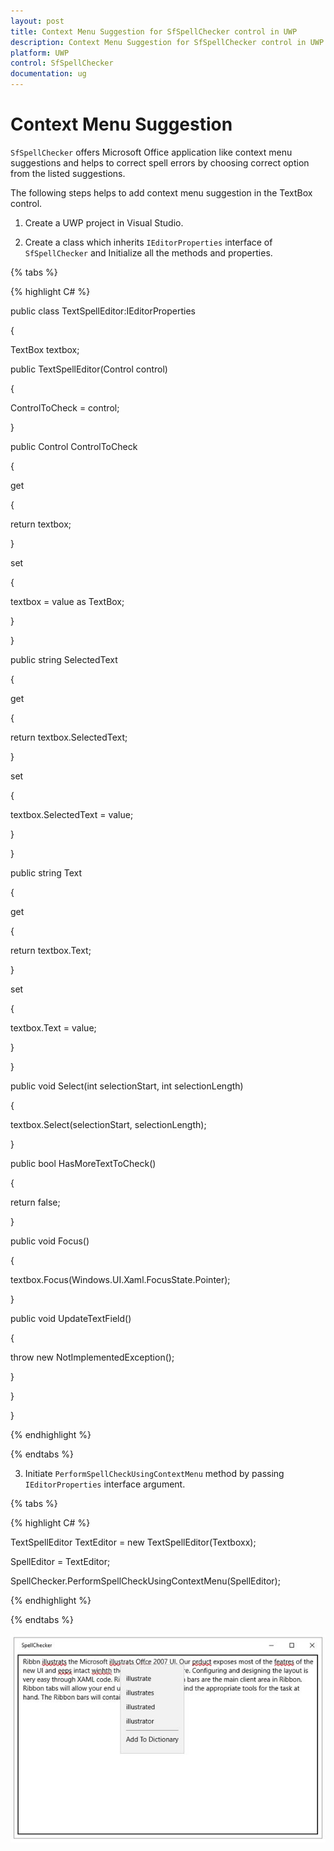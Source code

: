 ```yaml
---
layout: post
title: Context Menu Suggestion for SfSpellChecker control in UWP
description: Context Menu Suggestion for SfSpellChecker control in UWP
platform: UWP
control: SfSpellChecker
documentation: ug
--- 
```


# Context Menu Suggestion

`SfSpellChecker` offers Microsoft Office application like context menu suggestions and helps to correct spell errors by choosing correct option from the listed suggestions.

The following steps helps to add context menu suggestion in the TextBox control.

1) Create a UWP project in Visual Studio.

2) Create a class which inherits `IEditorProperties` interface of `SfSpellChecker` and Initialize all the methods and properties.

{% tabs %}

{% highlight C# %}


public class TextSpellEditor:IEditorProperties

{

TextBox textbox;

public TextSpellEditor(Control control)

{

ControlToCheck = control;

}

public Control ControlToCheck

{

get

{

return textbox;

}

set

{

textbox = value as TextBox;

}

}

public string SelectedText

{

get

{

return textbox.SelectedText;

}

set

{

textbox.SelectedText = value;

}

}

public string Text

{

get

{

return textbox.Text;

}

set

{

textbox.Text = value;

}

}

public void Select(int selectionStart, int selectionLength)

{

textbox.Select(selectionStart, selectionLength);

}

public bool HasMoreTextToCheck()

{

return false;

}

public void Focus()

{

textbox.Focus(Windows.UI.Xaml.FocusState.Pointer);

}

public void UpdateTextField()

{

throw new NotImplementedException();

}

}

}


{% endhighlight %}

{% endtabs %}

3) Initiate `PerformSpellCheckUsingContextMenu` method by passing `IEditorProperties` interface argument.

{% tabs %}

{% highlight C# %}


TextSpellEditor TextEditor = new TextSpellEditor(Textboxx);

SpellEditor = TextEditor;  

SpellChecker.PerformSpellCheckUsingContextMenu(SpellEditor);

{% endhighlight %}

{% endtabs %}

![](context-menu-suggestion-images/context-menu-suggestion.jpeg)


